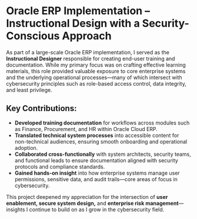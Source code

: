 # Oracle ERP Implementation – Instructional Design with a Security-Conscious Approach

As part of a large-scale Oracle ERP implementation, I served as the **Instructional Designer** responsible for creating end-user training and documentation. While my primary focus was on crafting effective learning materials, this role provided valuable exposure to core enterprise systems and the underlying operational processes—many of which intersect with cybersecurity principles such as role-based access control, data integrity, and least privilege.

## Key Contributions:

- **Developed training documentation** for workflows across modules such as Finance, Procurement, and HR within Oracle Cloud ERP.
- **Translated technical system processes** into accessible content for non-technical audiences, ensuring smooth onboarding and operational adoption.
- **Collaborated cross-functionally** with system architects, security teams, and functional leads to ensure documentation aligned with security protocols and compliance standards.
- **Gained hands-on insight** into how enterprise systems manage user permissions, sensitive data, and audit trails—core areas of focus in cybersecurity.

This project deepened my appreciation for the intersection of **user enablement, secure system design,** and **enterprise risk management**—insights I continue to build on as I grow in the cybersecurity field.

